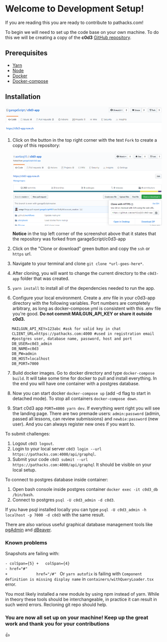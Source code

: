 # Welcome to Development Setup!

If you are reading this you are ready to contribute to pathacks.com!

To begin we will need to set up the code base on your own machine. To do this we will be creating a copy of the **c0d3** [GitHub repository](https://github.com/garageScript/c0d3-app).

## Prerequisites

- [Yarn](https://classic.yarnpkg.com/en/)
- [Node](https://nodejs.org/en/)
- [Docker](https://docs.docker.com/get-docker/)
- [Docker-compose](https://docs.docker.com/compose/install/)

## Installation

![forkExample](developmentSetup/forkExample.png)

1. Click on the button in the top right corner with the text `Fork` to create a copy of this repository:

   ![cloneExample](developmentSetup/cloneExample.png)

   **Notice** in the top left corner of the screenshot above that it states that the repository was forked from garageScript/c0d3-app

2. Click on the "Clone or download" green button and copy the `ssh` or `https` url.

3. Navigate to your terminal and clone `git clone *url-goes-here*`.

4. After cloning, you will want to change the current directory to the `c0d3-app` folder that was created.

5. `yarn install` to install all of the dependencies needed to run the app. 

6. Configure your local environment. Create a .env file in your c0d3-app directory with the following variables. Port numbers are completely arbitrary, as long as docker-compose.yml is consistent with this .env file you're good.
 **Do not commit MAILGUN_API_KEY or share it outside c0d3.**
```
   MAILGUN_API_KEY=123abc #ask for valid key in chat
   CLIENT_URL=https://pathacks.com:4000 #used in registration email
   #postgres user, database name, password, host and port
   DB_USER=c0d3_admin
   DB_NAME=c0d3
   DB_PW=admin
   DB_HOST=localhost
   DB_PORT=7000
```
7. Build docker images. Go to docker directory and type `docker-compose build`. It will take some time for docker to pull and install everything. In the end you will have one container with a postgres database. 

8. Now you can start docker `docker-compose up` (add -d flag to start in detached mode). To stop all containers `docker-compose down`.

9. Start c0d3 app `PORT=4000 yarn dev`. If everything went right you will see the landing page. There are two premade users: `admin:password` (admin, passed all lessons, can review submissions) and `newbie:password` (new user). And you can always register new ones if you want to.  


To submit challenges:
1. Logout `c0d3 logout`.
2. Login to your local server `c0d3 login --url https://pathacks.com:4000/api/graphql`.
3. Submit your code `c0d3 submit --url https://pathacks.com:4000/api/graphql`
It should be visible on your local setup.

To connect to postgres database inside container:
1. Open bash console inside postgres container `docker exec -it c0d3_db /bin/bash`.
2. Connect to postgres `psql -U c0d3_admin -d c0d3`. 

If you have psql installed locally you can type `psql -U c0d3_admin -h localhost -p 7000 -d c0d3` with the same result.

There are also various useful graphical database management tools like [pgAdmin](https://www.pgadmin.org/) and [dBeaver](https://dbeaver.io/).

### Known problems

Snapshots are failing with:

`
    - colSpan={5} +   colSpan={4}     `                                                    
`
                      - href="#"                                                             +             href="/#" 
                      `
Or `yarn autofix` is failing with `Component definition is missing display name` in `containers/withQueryLoader.tsx` error.

You most likely installed a new module by using npm instead of yarn. While in theory these tools should be interchangeable, in practice it can result in such weird errors. Recloning git repo should help.  
  

### You are now all set up on your machine! Keep up the great work and thank you for your contributions 
👍
